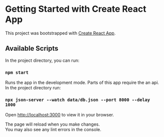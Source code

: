 # Getting Started with Create React App

This project was bootstrapped with [Create React App](https://github.com/facebook/create-react-app).

## Available Scripts

In the project directory, you can run:

### `npm start`

Runs the app in the development mode. Parts of this app require the an api.\
In the project directory run:

### `npx json-server --watch data/db.json --port 8000 --delay 1000`

Open [http://localhost:3000](http://localhost:3000) to view it in your browser.

The page will reload when you make changes.\
You may also see any lint errors in the console.
